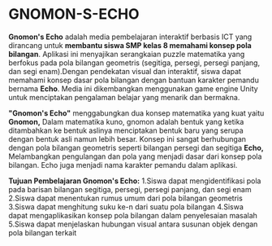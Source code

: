 # GNOMON-S-ECHO
**Gnomon's Echo** adalah media pembelajaran interaktif berbasis ICT yang dirancang untuk **membantu siswa SMP kelas 8 memahami konsep pola bilangan**. Aplikasi ini menyajikan serangkaian puzzle matematika yang berfokus pada pola bilangan geometris (segitiga, persegi, persegi panjang, dan segi enam).Dengan pendekatan visual dan interaktif, siswa dapat memahami konsep dasar pola bilangan dengan bantuan karakter pemandu bernama **Echo**. Media ini dikembangkan menggunakan game engine Unity untuk menciptakan pengalaman belajar yang menarik dan bermakna.

**"Gnomon's Echo"** menggabungkan dua konsep matematika yang kuat yaitu
**Gnomon,** Dalam matematika kuno, gnomon adalah bentuk yang ketika ditambahkan ke bentuk aslinya menciptakan bentuk baru yang serupa dengan bentuk asli namun lebih besar. Konsep ini sangat berhubungan dengan pola bilangan geometris seperti bilangan persegi dan segitiga
**Echo,** Melambangkan pengulangan dan pola yang menjadi dasar dari konsep pola bilangan. Echo juga menjadi nama karakter pemandu dalam aplikasi.

**Tujuan Pembelajaran Gnomon's Echo:**
1.Siswa dapat mengidentifikasi pola pada barisan bilangan segitiga, persegi, persegi panjang, dan segi enam
2.Siswa dapat menentukan rumus umum dari pola bilangan geometris
3.Siswa dapat menghitung suku ke-n dari suatu pola bilangan
4.Siswa dapat mengaplikasikan konsep pola bilangan dalam penyelesaian masalah
5.Siswa dapat menjelaskan hubungan visual antara susunan objek dengan pola bilangan terkait
